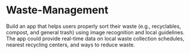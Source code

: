 # Waste-Management
Build an app that helps users properly sort their waste (e.g., recyclables, compost, and general trash) using image recognition and local guidelines. The app could provide real-time data on local waste collection schedules, nearest recycling centers, and ways to reduce waste. 
